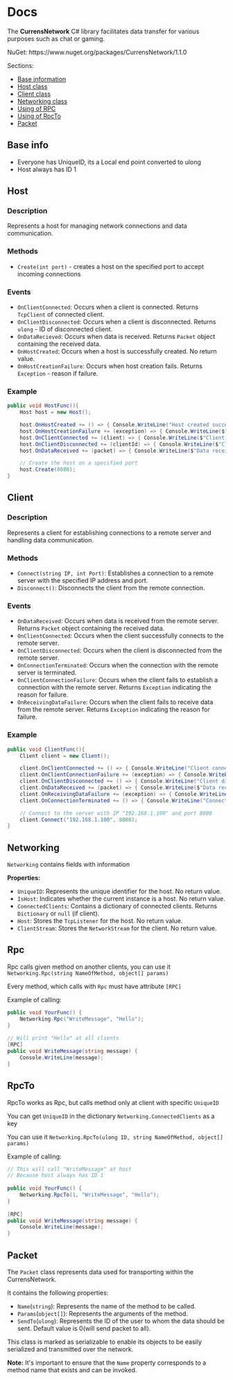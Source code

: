 <h1>Docs</h1>
The <strong>CurrensNetwork</strong> C# library facilitates data transfer for various purposes such as chat or gaming.
<p>NuGet: https://www.nuget.org/packages/CurrensNetwork/1.1.0</p>
<p>Sections:</p>
<ul>
  <li><a href = "#baseinfo">Base information</a></li>
  <li><a href = "#host">Host class</a></li>
  <li><a href = "#client">Client class</a></li>
  <li><a href = "#networking">Networking class</a></li>
  <li><a href = "#rpc">Using of RPC</a></li>
  <li><a href = "#rpcto">Using of RocTo</a></li>
  <li><a href = "#packet">Packet</a></li>
</ul>
<div class="main" id="BaseSection">
  <h2>Base info</h2>
  <ul>
  <li>Everyone has UniqueID, its a Local end point converted to ulong</li>
  <li>Host always has ID 1</li>
</ul>

</div>
<div class="main" id="HostSection">
    <h2>Host</h2>
    <h3>Description</h3>
    <p>Represents a host for managing network connections and data communication.</p>
    <h3>Methods</h3>
    <ul>
      <li><code>Create(int port)</code> - сreates a host on the specified port to accept incoming connections</li>
    </ul>
    <h3>Events</h3>
    <ul>
        <li><code>OnClientConnected</code>: Occurs when a client is connected. Returns <code>TcpClient</code> of connected client.</li>
        <li><code>OnClientDisconnected</code>: Occurs when a client is disconnected. Returns <code>ulong</code> - ID of disconnected client.</li>
        <li><code>OnDataRecieved</code>: Occurs when data is received. Returns <code>Packet</code> object containing the received data.</li>
        <li><code>OnHostCreated</code>: Occurs when a host is successfully created. No return value.</li>
        <li><code>OnHostCreationFailure</code>: Occurs when host creation fails. Returns <code>Exception</code> - reason if failure.</li>
    </ul>
    <h3>Example</h3>
    
```cs
public void HostFunc(){
    Host host = new Host();

    host.OnHostCreated += () => { Console.WriteLine("Host created successfully."); };
    host.OnHostCreationFailure += (exception) => { Console.WriteLine($"Failed to create host: {exception.Message}"); };
    host.OnClientConnected += (client) => { Console.WriteLine($"Client connected: {client}"); };
    host.OnClientDisconnected += (clientId) => { Console.WriteLine($"Client disconnected: ID {clientId}"); };
    host.OnDataReceived += (packet) => { Console.WriteLine($"Data received: {packet.Data}"); };

    // Create the host on a specified port
    host.Create(8080);
}
```
</div>

<div class="main" id="ClientSection">
    <h2>Client</h2>
    <h3>Description</h3>
    <p>Represents a client for establishing connections to a remote server and handling data communication.</p>
    <h3>Methods</h3>
    <ul>
        <li><code>Connect(string IP, int Port)</code>: Establishes a connection to a remote server with the specified IP address and port.</li>
        <li><code>Disconnect()</code>: Disconnects the client from the remote connection.</li>
    </ul>
    <h3>Events</h3>
    <ul>
        <li><code>OnDataReceived</code>: Occurs when data is received from the remote server. Returns <code>Packet</code> object containing the received data.</li>
        <li><code>OnClientConnected</code>: Occurs when the client successfully connects to the remote server.</li>
        <li><code>OnClientDisconnected</code>: Occurs when the client is disconnected from the remote server.</li>
        <li><code>OnConnectionTerminated</code>: Occurs when the connection with the remote server is terminated.</li>
        <li><code>OnClientConnectionFailure</code>: Occurs when the client fails to establish a connection with the remote server. Returns <code>Exception</code> indicating the reason for failure.</li>
        <li><code>OnReceivingDataFailure</code>: Occurs when the client fails to receive data from the remote server. Returns <code>Exception</code> indicating the reason for failure.</li>
    </ul>
    <h3>Example</h3>
    
```cs
public void ClientFunc(){
    Client client = new Client();

    client.OnClientConnected += () => { Console.WriteLine("Client connected successfully."); };
    client.OnClientConnectionFailure += (exception) => { Console.WriteLine($"Failed to connect to server: {exception.Message}"); };
    client.OnClientDisconnected += () => { Console.WriteLine("Client disconnected."); };
    client.OnDataReceived += (packet) => { Console.WriteLine($"Data received: {packet.Data}"); };
    client.OnReceivingDataFailure += (exception) => { Console.WriteLine($"Failed to receive data: {exception.Message}"); };
    client.OnConnectionTerminated += () => { Console.WriteLine("Connection terminated."); };

    // Connect to the server with IP "192.168.1.100" and port 8080
    client.Connect("192.168.1.100", 8080);
}
```
</div>

<div class="main" id="NetwokingSection">
  <h2>Networking</h2>
  <p><code>Networking</code> contains fields with information</p>
  <strong>Properties:</strong>
    <ul>
        <li><code>UniqueID</code>: Represents the unique identifier for the host. No return value.</li>
        <li><code>IsHost</code>: Indicates whether the current instance is a host. No return value.</li>
        <li><code>ConnectedClients</code>: Contains a dictionary of connected clients. Returns <code>Dictionary</code> or <code>null</code> (if client).</li>
        <li><code>Host</code>: Stores the <code>TcpListener</code> for the host. No return value.</li>
        <li><code>ClientStream</code>: Stores the <code>NetworkStream</code> for the client. No return value.</li>
    </ul>
</div>

<div class="main" id="RpcSection">
  <h2>Rpc</h2>
  <p>Rpc calls given method on another clients, you can use it <code>Networking.Rpc(string NameOfMethod, object[] params)</code></p>
  <p>Every method, which calls with <code>Rpc</code> must have attribute <code>[RPC]</code></p>
  <p>Example of calling: </p>
    
```cs
public void YourFunc() {
    Networking.Rpc("WriteMessage", "Hello");
}
    
// Will print "Hello" at all clients
[RPC] 
public void WriteMessage(string message) {
    Console.WriteLine(message);
}
```

</div>

<div class="main" id="RpcToSection">
  <h2>RpcTo</h2>
  <p>RpcTo works as Rpc, but calls method only at client with specific <code>UniqueID</code></p>
  <p>You can get <code>UniqueID</code> in the dictionary <code>Networking.ConnectedClients</code> as a key</p>
  <p>You can use it <code>Networking.RpcTo(ulong ID, string NameOfMethod, object[] params)</code></p>
  <p>Example of calling: </p>
    
```cs
// This will call "WriteMessage" at host
// Because host always has ID 1
    
public void YourFunc() {
    Networking.RpcTo(1, "WriteMessage", "Hello");
}
    
[RPC]
public void WriteMessage(string message) {
    Console.WriteLine(message);
}
```
</div>

<div class = "main id = "PacketSection">
  <h2>Packet</h2>
    <p>The <code>Packet</code> class represents data used for transporting within the CurrensNetwork.</p>
    <p>It contains the following properties:</p>
    <ul>
        <li><code>Name</code>(<code>string</code>): Represents the name of the method to be called.</li>
        <li><code>Params</code>(<code>object[]</code>): Represents the arguments of the method.</li>
        <li><code>SendTo</code>(<code>ulong</code>): Represents the ID of the user to whom the data should be sent. Default value is 0(will send packet to all).</li>
    </ul>
    <p>This class is marked as serializable to enable its objects to be easily serialized and transmitted over the network.</p>
    <p><strong>Note:</strong> It's important to ensure that the <code>Name</code> property corresponds to a method name that exists and can be invoked.</p>
</div>
